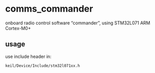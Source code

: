 # comms_commander
onboard radio control software “commander”, using STM32L071 ARM Cortex-M0+

## usage

use include header in:

```keil/Device/Include/stm32l071xx.h```
